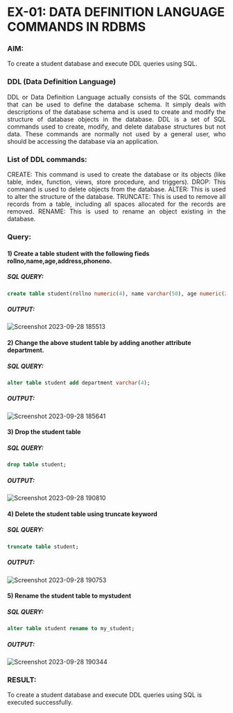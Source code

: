 # EX-01: DATA DEFINITION LANGUAGE COMMANDS IN RDBMS
### AIM:
To create a student database and execute DDL queries using SQL.
### DDL (Data Definition Language)
<div align="justify">
DDL or Data Definition Language actually consists of the SQL commands that can be used to define the database schema. It simply deals with descriptions of the database schema and is used to create and modify the structure of database objects in the database. DDL is a set of SQL commands used to create, modify, and delete database structures but not data. These commands are normally not used by a general user, who should be accessing the database via an application.
</div>  

### List of DDL commands: 
<div align="justify">
CREATE: This command is used to create the database or its objects (like table, index, function, views, store procedure, and triggers).
DROP: This command is used to delete objects from the database.
ALTER: This is used to alter the structure of the database.
TRUNCATE: This is used to remove all records from a table, including all spaces allocated for the records are removed.
RENAME: This is used to rename an object existing in the database.
</div>

### Query:
#### 1) Create a table student with the following fieds rollno,name,age,address,phoneno.
##### SQL QUERY: 
```sql
create table student(rollno numeric(4), name varchar(50), age numeric(2), address varchar(10), phoneno numeric(10));
```
##### OUTPUT:
![Screenshot 2023-09-28 185513](https://github.com/ROHITJAIND/EX-1-DDL-COMMANDS/assets/118707073/79e19638-ce56-40df-a6fb-dc97788f8469)

#### 2) Change the above student table by adding another attribute department.
##### SQL QUERY: 
```SQL
alter table student add department varchar(4);
```
##### OUTPUT:
![Screenshot 2023-09-28 185641](https://github.com/ROHITJAIND/EX-1-DDL-COMMANDS/assets/118707073/4ae3659c-5ab3-43a0-89a4-58a2ee4a5b14)


#### 3) Drop the student table
##### SQL QUERY: 
```SQL
drop table student;
```
##### OUTPUT:
![Screenshot 2023-09-28 190810](https://github.com/ROHITJAIND/EX-1-DDL-COMMANDS/assets/118707073/0a784249-7235-43ef-b0bd-ccc37f92a447)
#### 4) Delete the student table using truncate keyword
##### SQL QUERY: 
```SQL
truncate table student;
```
##### OUTPUT:
![Screenshot 2023-09-28 190753](https://github.com/ROHITJAIND/EX-1-DDL-COMMANDS/assets/118707073/444af547-ccfa-4a76-ad3d-83618b796069)

#### 5) Rename the student table to mystudent
##### SQL QUERY: 
```SQL
alter table student rename to my_student;
```
##### OUTPUT:
![Screenshot 2023-09-28 190344](https://github.com/ROHITJAIND/EX-1-DDL-COMMANDS/assets/118707073/e4d3f8d4-2ecd-4b53-8ebb-72a97e697aa2)

### RESULT:
To create a student database and execute DDL queries using SQL is executed successfully.

